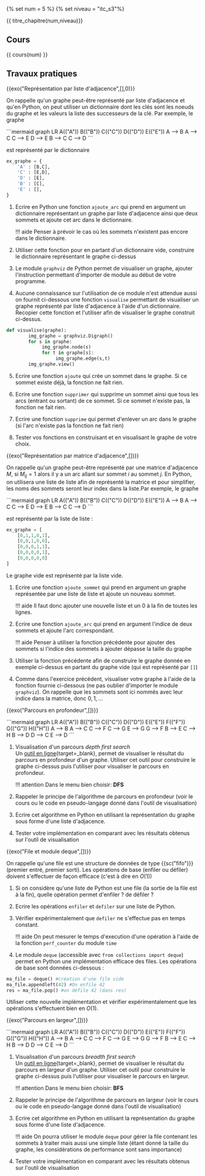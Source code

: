 {% set num = 5 %}
{% set niveau = "itc_s3"%}

{{ titre_chapitre(num,niveau)}}

## Cours

{{ cours(num) }}

## Travaux pratiques

{{exo("Représentation par liste d'adjacence",[],0)}}

On rappelle qu'un graphe peut-être représenté par liste d'adjacence et qu'en Python, on peut utiliser un dictionnaire dont les clés sont les noeuds du graphe et les valeurs  la liste des successeurs de la clé. Par exemple, le graphe 
<div class="centre">
    ```mermaid
    graph LR
    A(("A"))
    B(("B"))
    C(("C"))
    D(("D"))
    E(("E"))
    A --> B
    A --> C
    C --> E
    D --> E
    B --> C
    C --> D
    ```
    </div>

est représenté par le dictionnaire 

```python
ex_graphe = {
    'A' : [B,C],
    'C' : [E,D],
    'D' : [E],
    'B' : [C],
    'E' : [],
}
```

1. Ecrire en Python une fonction `ajoute_arc` qui prend en argument un dictionnaire représentant un graphe par liste d'adjacence ainsi que deux sommets et ajoute cet arc dans le dictionnaire.

    !!! aide
        Penser à prévoir le cas où les sommets n'existent pas encore dans le dictionnaire.

2. Utiliser cette fonction pour en partant d'un dictionnaire vide, construire le dictionnaire représentant le graphe ci-dessus

3. Le module `graphviz` de Python permet de visualiser un graphe, ajouter l'instruction permettant d'importer de module au début de votre programme.

4. Aucune connaissance sur l'utilisation de ce module n'est attendue aussi on fournit ci-dessous une fonction `visualise` permettant  de visualiser un graphe représenté par liste d'adjacence à l'aide d'un dictionnaire. Recopier cette fonction et l'utiliser afin de visualiser le graphe construit ci-dessus.
```python
def visualise(graphe):
        img_graphe = graphviz.Digraph()
        for s in graphe:
             img_graphe.node(s)
             for t in graphe[s]:
                  img_graphe.edge(s,t)
        img_graphe.view()
```

5. Ecrire une fonction `ajoute` qui crée un sommet dans le graphe. Si ce sommet existe déjà, la fonction ne fait rien.

6. Ecrire une fonction `supprimer` qui supprime un sommet ainsi que tous les arcs (entrant ou sortant) de ce sommet. Si ce sommet n'existe pas, la fonction ne fait rien.

6. Ecrire une fonction `supprime` qui permet d'enlever un arc dans le graphe (si l'arc n'existe pas la fonction ne fait rien)

7. Tester vos fonctions en construisant et en visualisant le graphe de votre choix.

{{exo("Représentation par matrice d'adjacence",[])}}

On rappelle qu'un graphe peut-être représenté par une matrice d'adjacence $M$, si $M_{ij}=1$ alors il y a un arc allant sur sommet $i$ au sommet $j$. En Python, on utilisera une liste de liste afin de représenté la matrice et pour simplifier, les noms des sommets seront leur index dans la liste.Par exemple, le graphe 
<div class="centre">
    ```mermaid
    graph LR
    A(("A"))
    B(("B"))
    C(("C"))
    D(("D"))
    E(("E"))
    A --> B
    A --> C
    C --> E
    D --> E
    B --> C
    C --> D
    ```
    </div>

est représenté par la liste de liste  :

```python
ex_graphe = [
    [0,1,1,0,1],
    [0,0,1,0,0],
    [0,0,0,1,1],
    [0,0,0,0,1],
    [0,0,0,0,0]
]
```
Le graphe vide  est représenté par la liste vide.

1. Ecrire une fonction `ajoute_sommet` qui prend en argument un graphe représentée par une liste de liste et ajoute un nouveau sommet.

    !!! aide
        Il faut donc ajouter une nouvelle liste et un 0 à la fin de toutes les lignes.

2. Ecrire une fonction `ajoute_arc` qui prend en argument l'indice de deux sommets et ajoute l'arc correspondant.

    !!! aide
        Penser à utiliser la fonction précédente pour ajouter des sommets si l'indice des sommets à ajouter dépasse la taille du graphe

3. Utiliser la fonction précédente afin de construire le graphe donnée en exemple ci-dessus en partant du graphe vide (qui est représenté par `[]`)

4. Comme dans l'exercice précédent, visualiser votre graphe à l'aide de la fonction fournie ci-dessous (ne pas oublier d'importer le module `graphviz`). On rappelle que les sommets sont ici nommés avec leur indice dans la matrice, donc $0, 1, \dots$

{{exo("Parcours en profondeur",[])}}

<div class="centre">
```mermaid
graph LR
A(("A"))
B(("B"))
C(("C"))
D(("D"))
E(("E"))
F(("F"))
G(("G"))
H(("H"))
A --> B
A --> C
C --> F
C --> G
E --> G
G --> F
B --> E
C --> H
B --> D
D --> C
E --> D
```
</div>

1. Visualisation d'un parcours *depth first search*  
Un [outil en ligne](https://visualgo.net/en/dfsbfs){target=_blank}, permet de visualiser le résultat du parcours en profondeur d'un graphe. Utiliser cet outil pour construire le graphe ci-dessus puis l'utiliser pour visualiser le parcours en profondeur.

    !!! attention
        Dans le menu bien choisir: **DFS**

2. Rappeler le principe de l'algorithme de parcours en profondeur (voir le cours ou le code en pseudo-langage donné dans l'outil de visualisation)

3. Ecrire cet algorithme en Python en utilisant la représentation du graphe sous forme d'une liste d'adjacence.

4. Tester votre implémentation en comparant avec les résultats obtenus sur l'outil de visualisation


{{exo("File et module deque",[])}}

On rappelle qu'une file est une structure de données de type {{sc("fifo")}} (premier entré, premier sorti). Les opérations de base (enfiler ou défiler) doivent s'effectuer de façon efficace (c'est à dire en $O(1)$)

1. Si on considère qu'une liste de Python est une file (la sortie de la file est à la fin), quelle opération permet d'enfiler ? de défiler ?

2. Ecrire les opérations `enfiler` et `defiler` sur une liste de Python.

3. Vérifier expérimentalement que `defiler` ne s'effectue pas en temps constant.

    !!! aide
        On peut mesurer le temps d'execution d'une opération à l'aide de la fonction `perf_counter` du module `time`

4. Le module `deque` (accessible avec `from collections import deque`) permet en Python une implémentation efficace des files. Les opérations de base sont données ci-dessous :
```python
ma_file = deque() #création d'une file vide
ma_file.appendleft(42) #On enfile 42
res = ma_file.pop() #on défile 42 (dans res)
```
Utiliser cette nouvelle implémentation et vérifier expérimentalement que les opérations s'effectuent bien en $O(1)$.

{{exo("Parcours en largeur",[])}}

<div class="centre">
```mermaid
graph LR
A(("A"))
B(("B"))
C(("C"))
D(("D"))
E(("E"))
F(("F"))
G(("G"))
H(("H"))
A --> B
A --> C
C --> F
C --> G
E --> G
G --> F
B --> E
C --> H
B --> D
D --> C
E --> D
```
</div>

1. Visualisation d'un parcours *breadth first search*  
Un [outil en ligne](https://visualgo.net/en/dfsbfs){target=_blank}, permet de visualiser le résultat du parcours en largeur d'un graphe. Utiliser cet outil pour construire le graphe ci-dessus puis l'utiliser pour visualiser le parcours en largeur.

    !!! attention
        Dans le menu bien choisir: **BFS**

2. Rappeler le principe de l'algorithme de parcours en largeur (voir le cours ou le code en pseudo-langage donné dans l'outil de visualisation)

3. Ecrire cet algorithme en Python en utilisant la représentation du graphe sous forme d'une liste d'adjacence.

    !!! aide
        On pourra utiliser le module `deque` pour gérer la file contenant les sommets à traiter mais aussi une simple liste (étant donné la taille du graphe, les considérations de performance sont sans importance)

4. Tester votre implémentation en comparant avec les résultats obtenus sur l'outil de visualisation

